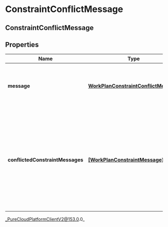 # ConstraintConflictMessage

## ConstraintConflictMessage

## Properties

|Name | Type | Description | Notes|
|------------ | ------------- | ------------- | -------------|
| **message** | [**WorkPlanConstraintConflictMessage**](WorkPlanConstraintConflictMessage) | Message for how to resolve a set of conflicted work plan constraints | [optional] |
| **conflictedConstraintMessages** | [**[WorkPlanConstraintMessage]**](WorkPlanConstraintMessage) | Messages for the set of conflicted work plan constraints. Each element indicates the message of a work plan constraint that is conflicted in the set | [optional] |



_PureCloudPlatformClientV2@153.0.0_
